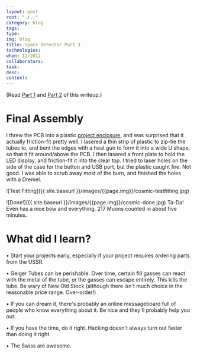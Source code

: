 ```yaml
---
layout: post 
root: "./.." 
category: blog
tags: 
type: 
img: blog 
title: Space Detector Part 3
technologies: 
when: 12/2012
collaborators: 
task: 
desc: 
context:  
---
```


(Read [Part 1](/blog/space-1.html) and [Part 2](/blog/space-2.html) of this writeup.)

# Final Assembly

I threw the PCB into a plastic [project enclosure](https://www.adafruit.com/products/905), and was surprised that it actually friction-fit pretty well. I lasered a thin strip of plastic to zip-tie the tubes to, and bent the edges with a heat gun to form it into a wide U shape, so that it fit around/above the PCB. I then lasered a front plate to hold the LED display, and friction-fit it into the clear top. I tried to laser holes on the side of the case for the button and USB port, but the plastic caught fire. Not good. I was able to scrub away most of the burn, and finished the holes with a Dremel.

![Test Fitting]({{ site.baseurl }}/images/{{page.img}}/cosmic-testfitting.jpg)

![Done!]({{ site.baseurl }}/images/{{page.img}}/cosmic-done.jpg)
Ta-Da! Even has a nice bow and everything. 217 Muons counted in about five minutes.

# What did I learn?
• Start your projects early, especially if your project requires ordering parts from the USSR.

• Geiger Tubes can be perishable. Over time, certain fill gasses can react with the metal of the tube, or the gasses can escape entirely. This kills the tube. Be wary of New Old Stock (although there isn't much choice in the reasonable price range. Over-order!)

• If you can dream it, there's probably an online messageboard full of people who know everything about it. Be nice and they'll probably help you out.

• If you have the time, do it right. Hacking doesn't always turn out faster than doing it right.

• The Swiss are awesome.

